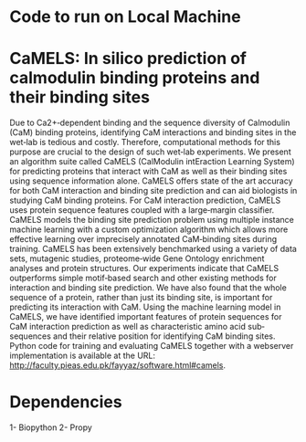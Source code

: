 # Code to run on Local Machine
# CaMELS: In silico prediction of calmodulin binding proteins and their binding sites

Due to Ca2+‐dependent binding and the sequence diversity of Calmodulin (CaM) binding proteins, identifying CaM interactions and binding sites in the wet‐lab is tedious and costly. Therefore, computational methods for this purpose are crucial to the design of such wet‐lab experiments. We present an algorithm suite called CaMELS (CalModulin intEraction Learning System) for predicting proteins that interact with CaM as well as their binding sites using sequence information alone. CaMELS offers state of the art accuracy for both CaM interaction and binding site prediction and can aid biologists in studying CaM binding proteins. For CaM interaction prediction, CaMELS uses protein sequence features coupled with a large‐margin classifier. CaMELS models the binding site prediction problem using multiple instance machine learning with a custom optimization algorithm which allows more effective learning over imprecisely annotated CaM‐binding sites during training. CaMELS has been extensively benchmarked using a variety of data sets, mutagenic studies, proteome‐wide Gene Ontology enrichment analyses and protein structures. Our experiments indicate that CaMELS outperforms simple motif‐based search and other existing methods for interaction and binding site prediction. We have also found that the whole sequence of a protein, rather than just its binding site, is important for predicting its interaction with CaM. Using the machine learning model in CaMELS, we have identified important features of protein sequences for CaM interaction prediction as well as characteristic amino acid sub‐sequences and their relative position for identifying CaM binding sites. Python code for training and evaluating CaMELS together with a webserver implementation is available at the URL: http://faculty.pieas.edu.pk/fayyaz/software.html#camels.
# Dependencies
1- Biopython
2- Propy
